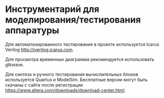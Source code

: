 # Инструментарий для моделирования/тестирования аппаратуры

Для автоматизированного тестирования в проекте используется Icarus Verilog
<http://iverilog.icarus.com>. 

Для просмотра временных диаграмма рекомендуется использовать gtkwave.

Для синтеза и ручного тестирования вычислительных блоков используется Quartus и
ModelSim. Бесплатные версии могут быть скачаны с сайта после регистрации
<https://www.altera.com/downloads/download-center.html>.
